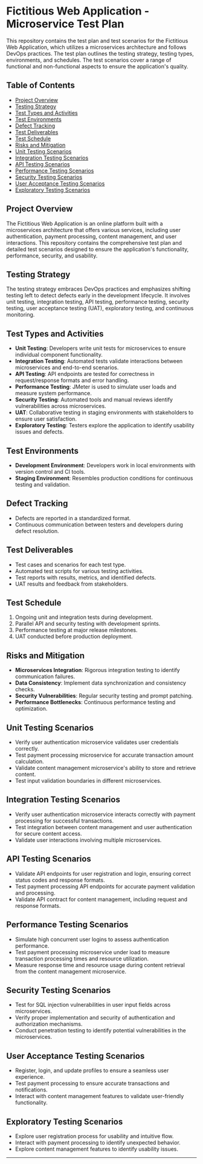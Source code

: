 # Fictitious Web Application - Microservice Test Plan

This repository contains the test plan and test scenarios for the Fictitious Web Application, which utilizes a microservices architecture and follows DevOps practices. The test plan outlines the testing strategy, testing types, environments, and schedules. The test scenarios cover a range of functional and non-functional aspects to ensure the application's quality.

## Table of Contents

- [Project Overview](#project-overview)
- [Testing Strategy](#testing-strategy)
- [Test Types and Activities](#test-types-and-activities)
- [Test Environments](#test-environments)
- [Defect Tracking](#defect-tracking)
- [Test Deliverables](#test-deliverables)
- [Test Schedule](#test-schedule)
- [Risks and Mitigation](#risks-and-mitigation)
- [Unit Testing Scenarios](#unit-testing-scenarios)
- [Integration Testing Scenarios](#integration-testing-scenarios)
- [API Testing Scenarios](#api-testing-scenarios)
- [Performance Testing Scenarios](#performance-testing-scenarios)
- [Security Testing Scenarios](#security-testing-scenarios)
- [User Acceptance Testing Scenarios](#user-acceptance-testing-scenarios)
- [Exploratory Testing Scenarios](#exploratory-testing-scenarios)

## Project Overview

The Fictitious Web Application is an online platform built with a microservices architecture that offers various services, including user authentication, payment processing, content management, and user interactions. This repository contains the comprehensive test plan and detailed test scenarios designed to ensure the application's functionality, performance, security, and usability.

## Testing Strategy

The testing strategy embraces DevOps practices and emphasizes shifting testing left to detect defects early in the development lifecycle. It involves unit testing, integration testing, API testing, performance testing, security testing, user acceptance testing (UAT), exploratory testing, and continuous monitoring.

## Test Types and Activities

- **Unit Testing**: Developers write unit tests for microservices to ensure individual component functionality.
- **Integration Testing**: Automated tests validate interactions between microservices and end-to-end scenarios.
- **API Testing**: API endpoints are tested for correctness in request/response formats and error handling.
- **Performance Testing**: JMeter is used to simulate user loads and measure system performance.
- **Security Testing**: Automated tools and manual reviews identify vulnerabilities across microservices.
- **UAT**: Collaborative testing in staging environments with stakeholders to ensure user satisfaction.
- **Exploratory Testing**: Testers explore the application to identify usability issues and defects.

## Test Environments

- **Development Environment**: Developers work in local environments with version control and CI tools.
- **Staging Environment**: Resembles production conditions for continuous testing and validation.

## Defect Tracking

- Defects are reported in a standardized format.
- Continuous communication between testers and developers during defect resolution.

## Test Deliverables

- Test cases and scenarios for each test type.
- Automated test scripts for various testing activities.
- Test reports with results, metrics, and identified defects.
- UAT results and feedback from stakeholders.

## Test Schedule

1. Ongoing unit and integration tests during development.
2. Parallel API and security testing with development sprints.
3. Performance testing at major release milestones.
4. UAT conducted before production deployment.

## Risks and Mitigation

- **Microservices Integration**: Rigorous integration testing to identify communication failures.
- **Data Consistency**: Implement data synchronization and consistency checks.
- **Security Vulnerabilities**: Regular security testing and prompt patching.
- **Performance Bottlenecks**: Continuous performance testing and optimization.

## Unit Testing Scenarios

- Verify user authentication microservice validates user credentials correctly.
- Test payment processing microservice for accurate transaction amount calculation.
- Validate content management microservice's ability to store and retrieve content.
- Test input validation boundaries in different microservices.

## Integration Testing Scenarios

- Verify user authentication microservice interacts correctly with payment processing for successful transactions.
- Test integration between content management and user authentication for secure content access.
- Validate user interactions involving multiple microservices.

## API Testing Scenarios

- Validate API endpoints for user registration and login, ensuring correct status codes and response formats.
- Test payment processing API endpoints for accurate payment validation and processing.
- Validate API contract for content management, including request and response formats.

## Performance Testing Scenarios

- Simulate high concurrent user logins to assess authentication performance.
- Test payment processing microservice under load to measure transaction processing times and resource utilization.
- Measure response time and resource usage during content retrieval from the content management microservice.

## Security Testing Scenarios

- Test for SQL injection vulnerabilities in user input fields across microservices.
- Verify proper implementation and security of authentication and authorization mechanisms.
- Conduct penetration testing to identify potential vulnerabilities in the microservices.

## User Acceptance Testing Scenarios

- Register, login, and update profiles to ensure a seamless user experience.
- Test payment processing to ensure accurate transactions and notifications.
- Interact with content management features to validate user-friendly functionality.

## Exploratory Testing Scenarios

- Explore user registration process for usability and intuitive flow.
- Interact with payment processing to identify unexpected behavior.
- Explore content management features to identify usability issues.

---


